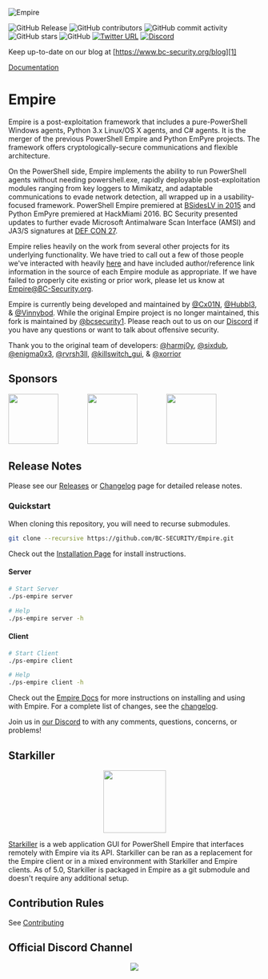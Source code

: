 ![Empire](https://user-images.githubusercontent.com/20302208/70022749-1ad2b080-154a-11ea-9d8c-1b42632fd9f9.jpg)

[1]: https://www.bc-security.org/blog

![GitHub Release](https://img.shields.io/github/v/release/BC-SECURITY/Empire)
![GitHub contributors](https://img.shields.io/github/contributors/BC-SECURITY/Empire)
![GitHub commit activity](https://img.shields.io/github/commit-activity/m/BC-SECURITY/Empire)
![GitHub stars](https://img.shields.io/github/stars/BC-SECURITY/Empire)
![GitHub](https://img.shields.io/github/license/BC-Security/Empire)
[![Twitter URL](https://img.shields.io/twitter/url/https/twitter.com/fold_left.svg?style=flat)](https://twitter.com/BCSecurity1)
[![Discord](https://img.shields.io/discord/716165691383873536)](https://discord.gg/P8PZPyf)

Keep up-to-date on our blog at [https://www.bc-security.org/blog][1]

[Documentation](https://bc-security.gitbook.io/empire-wiki/)

# Empire
Empire is a post-exploitation framework that includes a pure-PowerShell Windows agents, Python 3.x Linux/OS X agents, 
and C# agents. It is the merger of the previous PowerShell Empire and Python EmPyre projects. The framework offers 
cryptologically-secure communications and flexible architecture.

On the PowerShell side, Empire implements the ability to run PowerShell agents without needing powershell.exe, rapidly 
deployable post-exploitation modules ranging from key loggers to Mimikatz, and adaptable communications to evade 
network detection, all wrapped up in a usability-focused framework. PowerShell Empire premiered at 
[BSidesLV in 2015](https://www.youtube.com/watch?v=Pq9t59w0mUI) and Python EmPyre premiered at HackMiami 2016. 
BC Security presented updates to further evade Microsoft Antimalware Scan Interface (AMSI) and JA3/S signatures at 
[DEF CON 27](https://github.com/BC-SECURITY/DEFCON27).

Empire relies heavily on the work from several other projects for its underlying functionality. We have tried to call 
out a few of those people we've interacted with heavily [here](http://www.powershellempire.com/?page_id=2) and have 
included author/reference link information in the source of each Empire module as appropriate. If we have failed to 
properly cite existing or prior work, please let us know at Empire@BC-Security.org.

Empire is currently being developed and maintained by [@Cx01N](https://twitter.com/Cx01N_), 
[@Hubbl3](https://twitter.com/_Hubbl3), & [@Vinnybod](https://twitter.com/_vinnybod). While the original Empire project is
no longer maintained, this fork is maintained by [@bcsecurity1](https://twitter.com/BCSecurity1). Please reach out to 
us on our [Discord](https://discord.gg/P8PZPyf) if you have any questions or want to talk about offensive security.

Thank you to the original team of developers: [@harmj0y](https://twitter.com/harmj0y), 
[@sixdub](https://twitter.com/sixdub), [@enigma0x3](https://twitter.com/enigma0x3), 
[@rvrsh3ll](https://twitter.com/424f424f), [@killswitch_gui](https://twitter.com/killswitch_gui), & 
[@xorrior](https://twitter.com/xorrior)

## Sponsors
[<img src="https://user-images.githubusercontent.com/20302208/185247407-46b00d46-0468-4600-9c0d-4efeedc38b3b.png" height="100"/>](https://www.kali.org/) &emsp; &emsp; &emsp;
[<img src="https://user-images.githubusercontent.com/20302208/185246508-56f4f574-5a06-4a2c-ac62-320922588dcf.png" width="100"/>](https://www.sans.org/cyber-security-courses/red-team-operations-adversary-emulation/) &emsp; &emsp; &emsp;
[<img src="https://user-images.githubusercontent.com/20302208/113086242-219d2200-9196-11eb-8c91-84f19c646873.png" width="100"/>](https://kovert.no/)

## Release Notes

Please see our [Releases](https://github.com/BC-SECURITY/Empire/releases) or [Changelog](/changelog) page for detailed release notes.

###  Quickstart
When cloning this repository, you will need to recurse submodules.
```sh
git clone --recursive https://github.com/BC-SECURITY/Empire.git
```

Check out the [Installation Page](https://bc-security.gitbook.io/empire-wiki/quickstart/installation) for install instructions.

#### Server

```bash
# Start Server
./ps-empire server

# Help
./ps-empire server -h
```

#### Client

```bash
# Start Client
./ps-empire client

# Help
./ps-empire client -h
```

Check out the [Empire Docs](https://bc-security.gitbook.io/empire-wiki/) for more instructions on installing and using with Empire.
For a complete list of changes, see the [changelog](./changelog).

Join us in [our Discord](https://discord.gg/P8PZPyf) to with any comments, questions, concerns, or problems!

## Starkiller
<div align="center"><img width="125" src="https://github.com/BC-SECURITY/Starkiller/blob/master/src/assets/icon.png"></div>

[Starkiller](https://github.com/BC-SECURITY/Starkiller) is a web application GUI for PowerShell Empire that interfaces remotely with Empire via its API.
Starkiller can be ran as a replacement for the Empire client or in a mixed environment with Starkiller and Empire clients.
As of 5.0, Starkiller is packaged in Empire as a git submodule and doesn't require any additional setup.

## Contribution Rules
See [Contributing](./.github/CONTRIBUTING.md)

## Official Discord Channel
<p align="center">
<a href="https://discord.gg/P8PZPyf">
<img src="https://discordapp.com/api/guilds/716165691383873536/widget.png?style=banner3"/>
</p>
